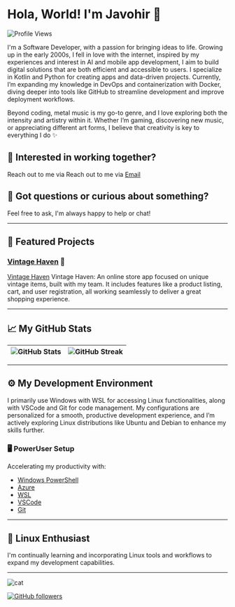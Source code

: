 # Hola, World! I'm Javohir 👋
![Profile Views](https://komarev.com/ghpvc/?username=notlukas18&color=blue)

I'm a Software Developer, with a passion for bringing ideas to life. Growing up in the early 2000s, I fell in love with the internet, inspired by my experiences and interest in AI and mobile app development, I aim to build digital solutions that are both efficient and accessible to users. I specialize in Kotlin and Python for creating apps and data-driven projects.
Currently, I’m expanding my knowledge in DevOps and containerization with Docker, diving deeper into tools like GitHub to streamline development and improve deployment workflows.

Beyond coding, metal music is my go-to genre, and I love exploring both the intensity and artistry within it. Whether I’m gaming, discovering new music, or appreciating different art forms, I believe that creativity is key to everything I do ✨

## 💼 Interested in working together?
Reach out to me via Reach out to me via [Email](mailto:se13024@students.polito.uz)  

## 💬 Got questions or curious about something?
Feel free to ask, I'm always happy to help or chat!

---

## 🌟 Featured Projects
### [Vintage Haven](https://github.com/notlukas18/Vintage-Haven) 🧸
[Vintage Haven](https://github.com/notlukas18/Vintage-Haven) Vintage Haven: An online store app focused on unique vintage items, built with my team. It includes features like a product listing, cart, and user registration, all working seamlessly to deliver a great shopping experience.

---

## 📈 My GitHub Stats
| ![GitHub Stats](https://github-readme-stats.vercel.app/api?username=notlukas18&show_icons=true&theme=github) | ![GitHub Streak](https://github-readme-streak-stats.herokuapp.com/?user=notlukas18&theme=github) |
| --- | --- |

---

## ⚙️ My Development Environment
I primarily use Windows with WSL for accessing Linux functionalities, along with VSCode and Git for code management. My configurations are personalized for a smooth, productive development experience, and I’m actively exploring Linux distributions like Ubuntu and Debian to enhance my skills further.

### 🖥️ PowerUser Setup
Accelerating my productivity with:
- [Windows PowerShell](https://docs.microsoft.com/en-us/powershell/)
- [Azure](https://azure.microsoft.com/)
- [WSL](https://docs.microsoft.com/en-us/windows/wsl/)
- [VSCode](https://code.visualstudio.com/)
- [Git](https://git-scm.com/)

---

## 🐧 Linux Enthusiast
I'm continually learning and incorporating Linux tools and workflows to expand my development capabilities.

---
![cat](https://github.com/user-attachments/assets/63dd3968-7bda-4dc3-b5dd-ac7cca63c680)

[![GitHub followers](https://img.shields.io/github/followers/notlukas18?label=Follow&style=social)](https://github.com/notlukas18)
